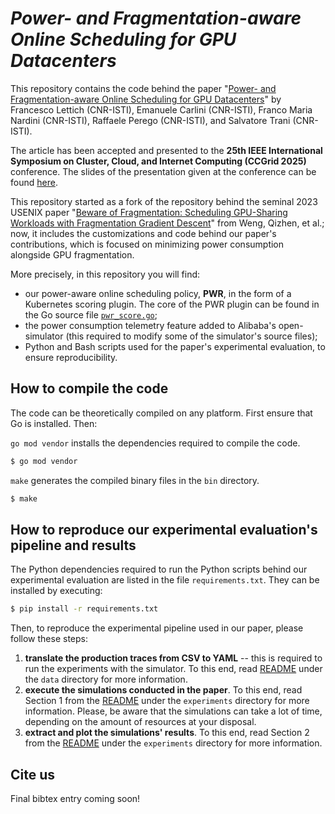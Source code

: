 # *Power- and Fragmentation-aware Online Scheduling for GPU Datacenters*

This repository contains the code behind the paper "[Power- and Fragmentation-aware Online Scheduling for GPU Datacenters](https://arxiv.org/abs/2412.17484)" by Francesco Lettich (CNR-ISTI), Emanuele Carlini (CNR-ISTI), Franco Maria Nardini (CNR-ISTI), Raffaele Perego (CNR-ISTI), and Salvatore Trani (CNR-ISTI).

The article has been accepted and presented to the **25th IEEE International Symposium on Cluster, Cloud, and Internet Computing (CCGrid 2025)** conference. The slides of the presentation given at the conference can be found [here](CCGrid_2025/CCGrid%202025%20presentation.pdf).

This repository started as a fork of the repository behind the seminal 2023 USENIX paper "[Beware of Fragmentation: Scheduling GPU-Sharing Workloads with Fragmentation Gradient Descent](https://www.usenix.org/system/files/atc23-weng.pdf)" from Weng, Qizhen, et al.; now, it includes the customizations and code behind our paper's contributions, which is focused on minimizing power consumption alongside GPU fragmentation. 

More precisely, in this repository you will find:

- our power-aware online scheduling policy, **PWR**, in the form of a Kubernetes scoring plugin. The core of the PWR plugin can be found in the Go source file [`pwr_score.go`](pkg/simulator/plugin/pwr_score.go);
- the power consumption telemetry feature added to Alibaba's open-simulator (this required to modify some of the simulator's source files);
- Python and Bash scripts used for the paper's experimental evaluation, to ensure reproducibility.


## How to compile the code

The code can be theoretically compiled on any platform. First ensure that Go is installed. Then:

`go mod vendor` installs the dependencies required to compile the code. 

```bash
$ go mod vendor
```

`make` generates the compiled binary files in the `bin` directory.

```bash
$ make
```

## How to reproduce our experimental evaluation's pipeline and results

The Python dependencies required to run the Python scripts behind our experimental evaluation are listed in the file `requirements.txt`. They can be installed by executing:

```bash
$ pip install -r requirements.txt
```

Then, to reproduce the experimental pipeline used in our paper, please follow these steps:

1. **translate the production traces from CSV to YAML** -- this is required to run the experiments with the simulator. To this end, read [README](data/README.md) under the `data` directory for more information.
2. **execute the simulations conducted in the paper**. To this end, read Section 1 from the [README](experiments/README.md) under the `experiments` directory for more information. Please, be aware that the simulations can take a lot of time, depending on the amount of resources at your disposal.
3. **extract and plot the simulations' results**. To this end, read Section 2 from the [README](experiments/README.md#2-analysis-of-the-simulations-results-part-of-the-text-adapted-from-the-original-repository) under the `experiments` directory for more information.


## Cite us

Final bibtex entry coming soon!
